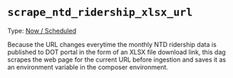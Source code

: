 # `scrape_ntd_ridership_xlsx_url`

Type: [Now / Scheduled](https://docs.calitp.org/data-infra/airflow/dags-maintenance.html)

Because the URL changes everytime the monthly NTD ridership data is published to DOT portal in the form of an XLSX file download link, this dag scrapes the web page for the current URL before ingestion and saves it as an environment variable in the composer environment.
